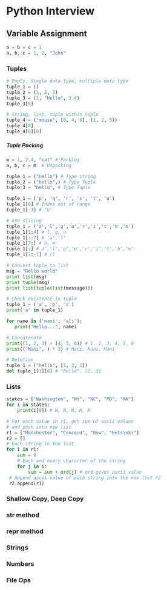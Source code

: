 # Python Interview

## Variable Assignment
```python
a = b = c = 1
a, b, c = 1, 2, "John"
```

### Tuples
```python
# Empty, Single data type, multiple data type
tuple_1 = ()
tuple_2 = (1, 2, 3)
tuple_3 = (1, "Hello", 3.4)
tuple_3[0]

# String, list, tuple within tuple
tuple_4 = ("mouse", [8, 4, 6], (1, 2, 3))
tuple_4[0]
tuple_4[0][0]
```
##### Tuple Packing
```python
m = 1, 2.4, "cat" # Packing
a, b, c = m  # Unpacking
```

```python
tuple_1 = ("hello") # Type string
tuple_2 = ("hello",) # Type Tuple
tuple_3 = "hello", # Type Tuple
```

```python
tuple_1 = ('p', 'q', 'r', 's', 't', 'u')
tuple_1[6] # Index out of range
tuple_1[-1] # 'u'
```

```python
# use slicing
tuple_1 = ('a','l','g','o','r','i','t','h','m')
tuple_1[1:4] # l, g, o
tuple_1[:-7] # 'a','l'
tuple_1[7:] # h, m
tuple_1[:] # a','l','g','o','r','i','t','h','m'
tuple_1[7:-7] # ()
```

```python
# Convert tuple to list
msg = "Hello world"
print list(msg)
print tuple(msg)
print list(tuple(list(message)))
```

```python
# Check existence in tuple
tuple_1 = ('a', 'b', 'c')
print('a' in tuple_1)
```

```python
for name in ('mani', 'ali'):
   print("Hello...", name)
```

```python
# Concatenate
print((1, 2, 3) + (4, 5, 6)) # 1, 2, 3, 4, 5, 6
print(("Mani", ) * 3) # Mani, Mani, Mani
```

```python
# Deletion
tuple_1 = ("hello", [1, 2, 3])
del tuple_1[1][0] # "hello", [2, 3]
```

### Lists

```python
states = ["Washington", "NY", "NC", "MO", "MA"]
for i in states:
    print(i[0]) # W, N, N, M, M
```

```python
# For each value in r1, get sum of ascii values
# and push into new list
r1 = ["Manchester", "Concord", "Bow", "Helsinki"]
r2 = []
# Each string in the list
for i in r1:
    sum = 0
    # Each and every character of the string
    for j in i:
        sum = sum + ord(j) # ord gives ascii value
 # Append ascii value of each string into the new list r2
 r2.append(r1)
```

### Shallow Copy, Deep Copy

### __str__ method

### __repr__ method

### Strings

### Numbers

### File Ops
